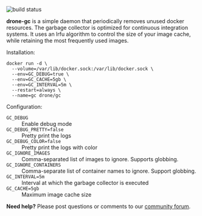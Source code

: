 ![build status](https://beta.drone.io/api/badges/drone/drone-gc/status.svg)

__drone-gc__ is a simple daemon that periodically removes unused docker resources. The garbage collector is optimized for continuous integration systems. It uses an lrfu algorithm to control the size of your image cache, while retaining the most frequently used images.

Installation:

```
docker run -d \
  --volume=/var/lib/docker.sock:/var/lib/docker.sock \
  --env=GC_DEBUG=true \
  --env=GC_CACHE=5gb \
  --env=GC_INTERVAL=5m \
  --restart=always \
  --name=gc drone/gc
```

Configuration:

<dl>
<dt><code>GC_DEBUG</code></dt>
<dd>Enable debug mode</dd>

<dt><code>GC_DEBUG_PRETTY=false</code></dt>
<dd>Pretty print the logs</dd>

<dt><code>GC_DEBUG_COLOR=false</code></dt>
<dd>Pretty print the logs with color</dd>

<dt><code>GC_IGNORE_IMAGES</code></dt>
<dd>Comma-separated list of images to ignore. Supports globbing.</dd>

<dt><code>GC_IGNORE_CONTAINERS</code></dt>
<dd>Comma-separate list of container names to ignore. Support globbing.</dd>

<dt><code>GC_INTERVAL=5m</code></dt>
<dd>Interval at which the garbage collector is executed</dd>

<dt><code>GC_CACHE=5gb</code></dt>
<dd>Maximum image cache size</dd>
</dl>

__Need help?__ Please post questions or comments to our [community forum](https://discourse.drone.io/).
